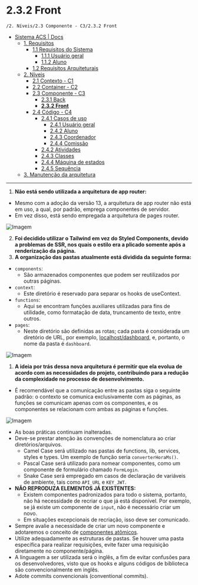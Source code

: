 # 2.3.2 Front

`/2. Níveis/2.3 Componente - C3/2.3.2 Front`

* [Sistema ACS | Docs](../../../README.md)
  * [1. Requisitos](../../../1.%20Requisitos/README.md)
    * [1.1 Requisitos do Sistema](../../../1.%20Requisitos/1.1%20Requisitos%20do%20Sistema/README.md)
      * [1.1.1 Usuário geral](../../../1.%20Requisitos/1.1%20Requisitos%20do%20Sistema/1.1.1%20Usu%C3%A1rio%20geral/README.md)
      * [1.1.2 Aluno](../../../1.%20Requisitos/1.1%20Requisitos%20do%20Sistema/1.1.2%20Aluno/README.md)
    * [1.2 Requisitos Arquiteturais](../../../1.%20Requisitos/1.2%20Requisitos%20Arquiteturais/README.md)
  * [2. Níveis](../../../2.%20N%C3%ADveis/README.md)
    * [2.1 Contexto - C1](../../../2.%20N%C3%ADveis/2.1%20Contexto%20-%20C1/README.md)
    * [2.2 Container - C2](../../../2.%20N%C3%ADveis/2.2%20Container%20-%20C2/README.md)
    * [2.3 Componente - C3](../../../2.%20N%C3%ADveis/2.3%20Componente%20-%20C3/README.md)
      * [2.3.1 Back](../../../2.%20N%C3%ADveis/2.3%20Componente%20-%20C3/2.3.1%20Back/README.md)
      * [**2.3.2 Front**](../../../2.%20N%C3%ADveis/2.3%20Componente%20-%20C3/2.3.2%20Front/README.md)
    * [2.4 Código - C4](../../../2.%20N%C3%ADveis/2.4%20C%C3%B3digo%20-%20C4/README.md)
      * [2.4.1 Casos de uso](../../../2.%20N%C3%ADveis/2.4%20C%C3%B3digo%20-%20C4/2.4.1%20Casos%20de%20uso/README.md)
        * [2.4.1 Usuário geral](../../../2.%20N%C3%ADveis/2.4%20C%C3%B3digo%20-%20C4/2.4.1%20Casos%20de%20uso/2.4.1%20Usu%C3%A1rio%20geral/README.md)
        * [2.4.2 Aluno](../../../2.%20N%C3%ADveis/2.4%20C%C3%B3digo%20-%20C4/2.4.1%20Casos%20de%20uso/2.4.2%20Aluno/README.md)
        * [2.4.3 Coordenador](../../../2.%20N%C3%ADveis/2.4%20C%C3%B3digo%20-%20C4/2.4.1%20Casos%20de%20uso/2.4.3%20Coordenador/README.md)
        * [2.4.4 Comissão](../../../2.%20N%C3%ADveis/2.4%20C%C3%B3digo%20-%20C4/2.4.1%20Casos%20de%20uso/2.4.4%20Comiss%C3%A3o/README.md)
      * [2.4.2 Atividades](../../../2.%20N%C3%ADveis/2.4%20C%C3%B3digo%20-%20C4/2.4.2%20Atividades/README.md)
      * [2.4.3 Classes](../../../2.%20N%C3%ADveis/2.4%20C%C3%B3digo%20-%20C4/2.4.3%20Classes/README.md)
      * [2.4.4 Máquina de estados](../../../2.%20N%C3%ADveis/2.4%20C%C3%B3digo%20-%20C4/2.4.4%20M%C3%A1quina%20de%20estados/README.md)
      * [2.4.5 Sequência](../../../2.%20N%C3%ADveis/2.4%20C%C3%B3digo%20-%20C4/2.4.5%20Sequ%C3%AAncia/README.md)
  * [3. Manutenção da arquitetura](../../../3.%20Manuten%C3%A7%C3%A3o%20da%20arquitetura/README.md)

---

1. **Não está sendo utilizada a arquitetura de app router:**
  - Mesmo com a adoção da versão 13, a arquitetura de app router não está em uso, a qual, por padrão, emprega componentes
de servidor.
  - Em vez disso, está sendo empregada a arquitetura de pages router.

   ![Imagem](https://i.imgur.com/TX6QvBB.png)

2. **Foi decidido utilizar o Tailwind em vez do Styled Components, devido a problemas de SSR, nos quais o estilo era a
plicado somente após a renderização da página.**
3. **A organização das pastas atualmente está dividida da seguinte forma:**
  - `components`:
    - São armazenados componentes que podem ser reutilizados por outras páginas.
  - `context`:
    - Este diretório é reservado para separar os hooks de useContext.
  - `functions`:
    - Aqui se encontram funções auxiliares utilizadas para fins de utilidade, como formatação de data, truncamento de 
  texto, entre outros.
  - `pages`:
    - Neste diretório são definidas as rotas; cada pasta é considerada um diretório de URL, por exemplo, 
    [localhost/dashboard](http://localhost/dashboard), e, portanto, o nome da pasta é `dashboard`.

![Imagem](https://i.imgur.com/qRFYLZA.png)

1. **A ideia por trás dessa nova arquitetura é permitir que ela evolua de acordo com as necessidades do projeto, 
contribuindo para a redução da complexidade no processo de desenvolvimento.**
  - É recomendável que a comunicação entre as pastas siga o seguinte padrão: o contexto se comunica exclusivamente com 
as páginas, as funções se comunicam apenas com os componentes, e os componentes se relacionam com ambas as páginas e funções.

   ![Imagem](https://i.imgur.com/Xx4XiFi.png)

  - As boas práticas continuam inalteradas.
  - Deve-se prestar atenção às convenções de nomenclatura ao criar diretórios/arquivos.
    - Camel Case será utilizado nas pastas de functions, lib, services, styles e types. Um exemplo de função seria 
  `converterHoraMs()`.
    - Pascal Case será utilizado para nomear componentes, como um componente de formulário chamado `FormLogin`.
    - Snake Case será empregado em casos de declaração de variáveis de ambiente, tais como `API_URL` e `KEY_JWT`.
  - **NÃO REPRODUZA ELEMENTOS JÁ EXISTENTES:**
    - Existem componentes padronizados para todo o sistema, portanto, não há necessidade de recriar o que já está 
    disponível. Por exemplo, se já existe um componente de `input`, não é necessário criar um novo.
    - Em situações excepcionais de recriação, isso deve ser comunicado.
  - Sempre avalie a necessidade de criar um novo componente e adotaremos o conceito de 
[componentes atômicos](https://atomicdesign.bradfrost.com/chapter-2/#:~:text=Atoms%20are%20the%20basic%20building,are%20the%20smallest%20functional%20unit.).
  - Utilize adequadamente as estruturas de pastas. Se houver uma pasta específica para realizar requisições, evite fazer
uma requisição diretamente no componente/página.
  - A linguagem a ser utilizada será o inglês, a fim de evitar confusões para os desenvolvedores, visto que os hooks e 
alguns códigos de biblioteca são convencionalmente em inglês.
  - Adote commits convencionais (conventional commits).
